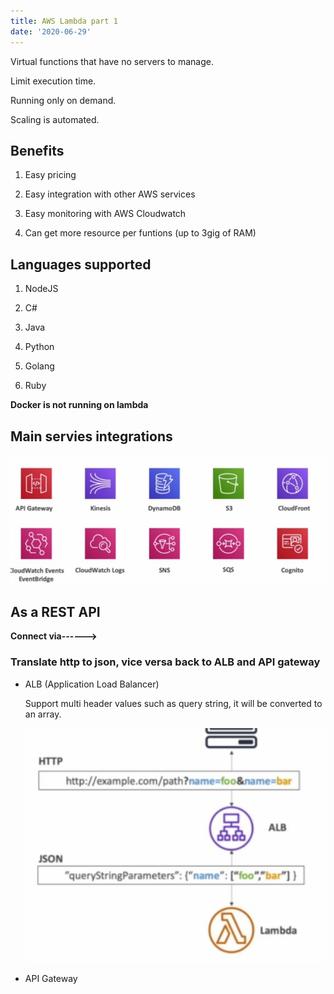 ```yaml
---
title: AWS Lambda part 1
date: '2020-06-29'
---
```


Virtual functions that have no servers to manage.

Limit execution time.

Running only on demand.

Scaling is automated.

## Benefits

1. Easy pricing

2. Easy integration with other AWS services

3. Easy monitoring with AWS Cloudwatch

4. Can get more resource per funtions (up to 3gig of RAM)

## Languages supported

1. NodeJS

2. C#

3. Java

4. Python

5. Golang

6. Ruby

**Docker is not running on lambda**

## Main servies integrations

![integration](./integration.jpg)

## As a REST API

**Connect via------>**

### Translate http to json, vice versa back to ALB and API gateway

- ALB (Application Load Balancer)

  Support multi header values such as query string, it will be converted to an array.

  ![multi](./multi.jpg)

- API Gateway
